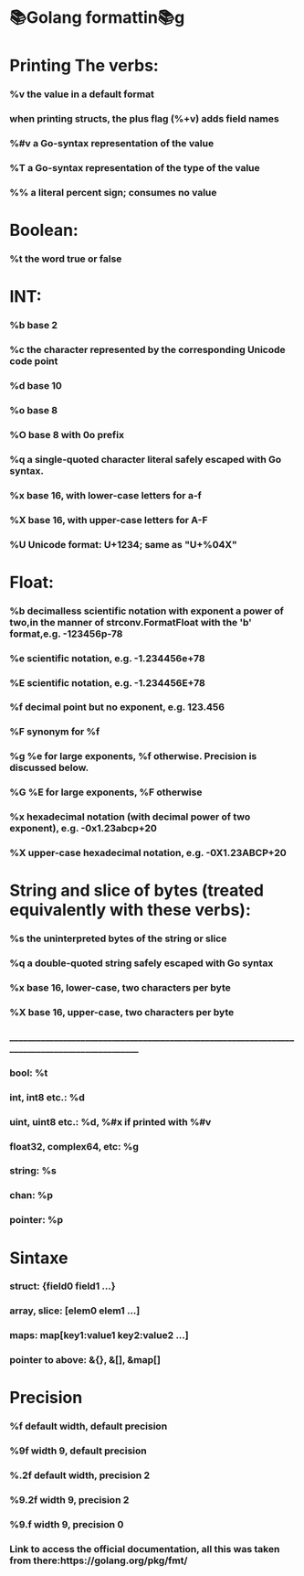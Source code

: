 <!DOCTYPE html>
<h1>📚Golang formattin📚g</h1>
<h1>Printing The verbs:</h1>

<h3>%v	the value in a default format</h3>
<h3>when printing structs, the plus flag (%+v) adds field names</h3>
<h3>%#v	a Go-syntax representation of the value</h3>
<h3>%T	a Go-syntax representation of the type of the value</h3>
<h3>%%	a literal percent sign; consumes no value</h3>

<h1>Boolean:</h1>

<h3>%t	the word true or false</h3>

<h1> INT: </h1>
<h3>%b	base 2</h3>
<h3>%c	the character represented by the corresponding Unicode code point</h3>
<h3>%d	base 10</h3>
<h3>%o	base 8</h3>
<h3>%O	base 8 with 0o prefix</h3>
<h3>%q	a single-quoted character literal safely escaped with Go syntax.</h3>
<h3>%x	base 16, with lower-case letters for a-f</h3>
<h3>%X	base 16, with upper-case letters for A-F</h3>
<h3>%U	Unicode format: U+1234; same as "U+%04X"</h3>

<h1>Float:</h1>

<h3>%b	decimalless scientific notation with exponent a power of two,in the manner of strconv.FormatFloat with the 'b' format,e.g. -123456p-78</h3>
<h3>%e	scientific notation, e.g. -1.234456e+78</h3>
<h3>%E	scientific notation, e.g. -1.234456E+78</h3>
<h3>%f	decimal point but no exponent, e.g. 123.456</h3>
<h3>%F	synonym for %f</h3>
<h3>%g	%e for large exponents, %f otherwise. Precision is discussed below.</h3>
<h3>%G	%E for large exponents, %F otherwise</h3>
<h3>%x	hexadecimal notation (with decimal power of two exponent), e.g. -0x1.23abcp+20</h3>
<h3>%X	upper-case hexadecimal notation, e.g. -0X1.23ABCP+20</h3>

<h1>String and slice of bytes (treated equivalently with these verbs):</h1>

<h3>%s	the uninterpreted bytes of the string or slice</h3>
<h3>%q	a double-quoted string safely escaped with Go syntax</h3>
<h3>%x	base 16, lower-case, two characters per byte</h3>
<h3>%X	base 16, upper-case, two characters per byte</h3>
<h3>_____________________________________________________________________________________________</h3>
<h3>bool:                    %t</h3>
<h3>int, int8 etc.:          %d</h3>
<h3>uint, uint8 etc.:        %d, %#x if printed with %#v</h3>
<h3>float32, complex64, etc: %g</h3>
<h3>string:                  %s</h3>
<h3>chan:                    %p</h3>
<h3>pointer:                 %p</h3>

<h1> Sintaxe</h1>
<h3>struct:             {field0 field1 ...}</h3>
<h3>array, slice:       [elem0 elem1 ...]</h3>
<h3>maps:               map[key1:value1 key2:value2 ...]</h3>
<h3>pointer to above:   &{}, &[], &map[]</h3>

<h1> Precision</h1>
<h3>%f     default width, default precision</h3>
<h3>%9f    width 9, default precision</h3>
<h3>%.2f   default width, precision 2</h3>
<h3>%9.2f  width 9, precision 2</h3>
<h3>%9.f   width 9, precision 0</h3>

<h3>Link to access the official documentation, all this was taken from there:https://golang.org/pkg/fmt/</h3>
</html>
